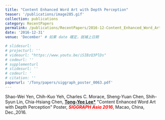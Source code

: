 ```yaml
---
title: "Content Enhanced Word Art with Depth Perception"
teaser: '/publications/image285.gif'
collection: publications
category: RecentPapers
permalink: /publications/RecentPapers/2016-12-Content_Enhanced_Word_Art_with_Depth_Perception
date: '2016-12-31'
venue: 'December' # 如果 date 確定，就補上日期

# slidesurl: 
# projecturl: ''
# videourl: "https://www.youtu.be/iSIBzQ3PlDs"
# codeurl: ''
# supplementurl
# slidesurl: ''
# codeurl: '
# citation: ''
paperurl: '/Tony/papers/siggraph_poster_0063.pdf'
---
```

	
Shao-Wei Yen, Chih-Kuo Yeh, Charles C. Morace, Sheng-Yuan Chen, Shih-Syun Lin, Chia-Hsiang Chen, <strong><u>Tong-Yee Lee*</u></strong> "Content Enhanced Word Art with Depth Perception" Poster, <strong><i><span style="color:red">SIGGRAPH Asia 2016</span></i></strong>, Macao, China, Dec.,2016.  

<!-- <strong><u>Tong-Yee Lee</u></strong>, Shao-Wei Yen, I-Cheng Yeh, "Texture Mapping with Hard Constraints Using Warping Scheme"<strong><u>(<span style="color:red">Cover Image in this issue</span>)</u></strong> <strong><i>IEEE Transactions on Visualization and Computer Graphics (TVCG)</i></strong>, March/April, Vol. 14, No. 2, pp. 382-395,2008 -->
